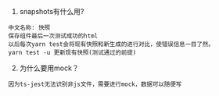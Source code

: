 1. snapshots有什么用?

```
中文名称: 快照
保存组件最后一次测试成功的html
以后每次yarn test会将现有快照和新生成的进行对比，使错误信息一目了然。
yarn test -u 更新现有快照(测试通过的前提)
```

2. 为什么要用mock？

```
因为ts-jest无法识别非js文件，需要进行mock，数据可以随便写
```